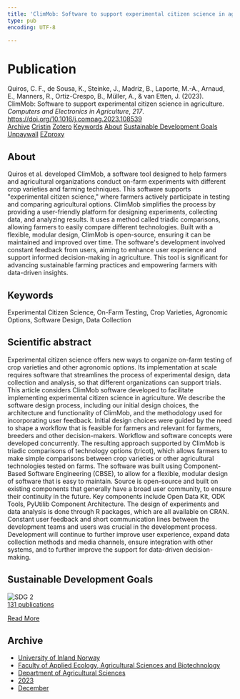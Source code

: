 ```yaml
---
title: 'ClimMob: Software to support experimental citizen science in agriculture'
type: pub
encoding: UTF-8

---
```

<h1>Publication</h1>
<article id="csl-bib-container-84T996KU" class="csl-bib-container">
  <div class="csl-bib-body"> <div class="csl-entry">Quiros, C. F., de Sousa, K., Steinke, J., Madriz, B., Laporte, M.-A., Arnaud, E., Manners, R., Ortiz-Crespo, B., Müller, A., &#38; van Etten, J. (2023). ClimMob: Software to support experimental citizen science in agriculture. <i>Computers and Electronics in Agriculture</i>, <i>217</i>. <a href="https://doi.org/10.1016/j.compag.2023.108539">https://doi.org/10.1016/j.compag.2023.108539</a></div> </div>
  <div class="csl-bib-buttons">
    <a href="#taxonomy-article-84T996KU" alt="archive" class="csl-bib-button">Archive</a>
    <a href="https://app.cristin.no/results/show.jsf?id=2217479" alt="Cristin" class="csl-bib-button">Cristin</a>
    <a href="http://zotero.org/groups/5881554/items/84T996KU" alt="Zotero" class="csl-bib-button">Zotero</a>
    <a href="#keywords-article-84T996KU" alt="keywords" class="csl-bib-button">Keywords</a>
    <a href="#about-article-84T996KU" alt="about_pub" class="csl-bib-button">About</a>
    <a href="#sdg-article-84T996KU" alt="sdg" class="csl-bib-button">Sustainable Development Goals</a>
    <a href="https://doi.org/10.1016/j.compag.2023.108539" alt="Unpaywall" class="csl-bib-button">Unpaywall</a>
    <a href="https://doi.org/10.1016/j.compag.2023.108539" alt="EZproxy" class="csl-bib-button">EZproxy</a>
  </div>
  <div id="csl-bib-meta-container-84T996KU"></div>
</article>
<div id="csl-bib-meta-84T996KU" class="csl-bib-meta">
  <article id="about-article-84T996KU" class="about_pub-article">
    <h1>About</h1>
    Quiros et al. developed ClimMob, a software tool designed to help farmers and agricultural organizations conduct on-farm experiments with different crop varieties and farming techniques. This software supports "experimental citizen science," where farmers actively participate in testing and comparing agricultural options. ClimMob simplifies the process by providing a user-friendly platform for designing experiments, collecting data, and analyzing results. It uses a method called triadic comparisons, allowing farmers to easily compare different technologies. Built with a flexible, modular design, ClimMob is open-source, ensuring it can be maintained and improved over time. The software's development involved constant feedback from users, aiming to enhance user experience and support informed decision-making in agriculture. This tool is significant for advancing sustainable farming practices and empowering farmers with data-driven insights.
  </article>
  <article id="keywords-article-84T996KU" class="keywords-article">
    <h1>Keywords</h1>
    Experimental Citizen Science, On-Farm Testing, Crop Varieties, Agronomic Options, Software Design, Data Collection
  </article>
  <article id="abstract-article-84T996KU" class="abstract-article">
    <h1>Scientific abstract</h1>
    Experimental citizen science offers new ways to organize on-farm testing of crop varieties and other agronomic options. Its implementation at scale requires software that streamlines the process of experimental design, data collection and analysis, so that different organizations can support trials. This article considers ClimMob software developed to facilitate implementing experimental citizen science in agriculture. We describe the software design process, including our initial design choices, the architecture and functionality of ClimMob, and the methodology used for incorporating user feedback. Initial design choices were guided by the need to shape a workflow that is feasible for farmers and relevant for farmers, breeders and other decision-makers. Workflow and software concepts were developed concurrently. The resulting approach supported by ClimMob is triadic comparisons of technology options (tricot), which allows farmers to make simple comparisons between crop varieties or other agricultural technologies tested on farms. The software was built using Component-Based Software Engineering (CBSE), to allow for a flexible, modular design of software that is easy to maintain. Source is open-source and built on existing components that generally have a broad user community, to ensure their continuity in the future. Key components include Open Data Kit, ODK Tools, PyUtilib Component Architecture. The design of experiments and data analysis is done through R packages, which are all available on CRAN. Constant user feedback and short communication lines between the development teams and users was crucial in the development process. Development will continue to further improve user experience, expand data collection methods and media channels, ensure integration with other systems, and to further improve the support for data-driven decision-making.
  </article>
  <article id="sdg-article-84T996KU" class="sdg-article">
    <h1>Sustainable Development Goals</h1>
    <div class="sdg-container"><div id="sdg2" class="sdg">
        <img src="{{< params subfolder >}}images/sdg/sdg02_en.png" class="image" alt="SDG 2">
        <div class="sdg-overlay">
          <a href="{{< params subfolder >}}en/archive/?sdg=2#archive" class="sdg-publication-count"><span>131</span> publications</a>
          <p><a href="https://sdgs.un.org/goals/goal2" class="sdg-read-more">Read More</a></p>
        </div>
      </div></div>
  </article>
  <article id="taxonomy-article-84T996KU" class="taxonomy-article">
    <h1>Archive</h1>
    <ul>
      <li><a href="{{< params subfolder >}}en/archive/?key=3DCRN523">University of Inland Norway</a></li>
      <li><a href="{{< params subfolder >}}en/archive/?key=T77LXH6D">Faculty of Applied Ecology, Agricultural Sciences and Biotechnology</a></li>
      <li><a href="{{< params subfolder >}}en/archive/?key=SSN4QLEC">Department of Agricultural Sciences</a></li>
      <li><a href="{{< params subfolder >}}en/archive/?key=DRHXCX63">2023</a></li>
      <li><a href="{{< params subfolder >}}en/archive/?key=I83E3ZGN">December</a></li>
    </ul>
  </article>
</div>
